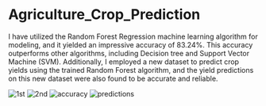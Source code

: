 # Agriculture_Crop_Prediction
I have utilized the Random Forest Regression machine learning algorithm for modeling, and it yielded an impressive accuracy of 83.24%. This accuracy outperforms other algorithms, including Decision tree and Support Vector Machine (SVM). Additionally, I employed a new dataset to predict crop yields using the trained Random Forest algorithm, and the yield predictions on this new dataset were also found to be accurate and reliable.

![1st](https://github.com/pr-satya/Agriculture_Crop_Prediction/assets/101782033/2dbe5756-8fd5-411b-b7a7-c0ad39db4237)
![2nd](https://github.com/pr-satya/Agriculture_Crop_Prediction/assets/101782033/3e037a46-fa2a-4e61-aade-2741156dbc68)
![accuracy](https://github.com/pr-satya/Agriculture_Crop_Prediction/assets/101782033/fdccc8a3-0577-4c58-af97-407457d80896)
![predictions](https://github.com/pr-satya/Agriculture_Crop_Prediction/assets/101782033/3559c904-02be-4420-90ec-9e5f64929ed9)
